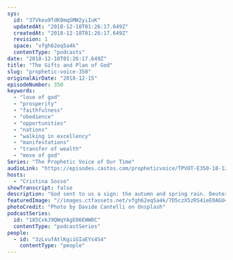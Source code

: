 ```yaml
---
sys:
  id: "37Vkeu9TdK8mqGMW2yiIuK"
  updatedAt: "2018-12-18T01:26:17.649Z"
  createdAt: "2018-12-18T01:26:17.649Z"
  revision: 1
  space: "vfgh62eq5a4k"
  contentType: "podcasts"
date: "2018-12-18T01:26:17.649Z"
title: "The Gifts and Plan of God"
slug: "prophetic-voice-350"
originalAirDate: "2018-12-15"
episodeNumber: 350
keywords:
  - "love of god"
  - "prosperity"
  - "faithfulness"
  - "obedience"
  - "opportunities"
  - "nations"
  - "walking in excellency"
  - "manifestations"
  - "transfer of wealth"
  - "move of god"
Series: "The Prophetic Voice of Our Time"
audioLink: "https://episodes.castos.com/propheticvoice/TPVOT-E350-18-12-15-16-The-Gifts-and-Plan-of-God.mp3"
hosts:
  - "Cristina Sosso"
showTranscript: false
description: "God sent to us a sign: the autumn and spring rain. Deuteronomy 11:14 “then I will send rain on your land in its season, both autumn and spring rains, so that you may gather in your grain, new wine and olive oil.” Joel 2:23 “Be glad, people of Zion, rejoice in the LORD your God, for he has given you the autumn rains in righteousness (because he is faithful). He sends you abundant showers, both autumn and spring rains, as before.” James 5:7 “Be patient, then, brothers and sisters, until the Lord's coming. See how the farmer waits for the land to yield its valuable crop, patiently waiting for the autumn and spring rains.” And the autumn and spring rains are here now. Same thing with opportunities and in the spiritual realm."
featuredImage: "//images.ctfassets.net/vfgh62eq5a4k/7D5czX5zRS4ieE0AGU4Koi/983d6b8c2d74322a15202d531bad61a0/davide-cantelli-143765-unsplash.jpg"
photoCredit: "Photo by Davide Cantelli on Unsplash"
podcastSeries:
  id: "185CxkJ9QWqYAgE86EWWOC"
  contentType: "podcastSeries"
people:
  - id: "3zLvufAtlKgiiGIaEYs4S4"
    contentType: "people"
---
```

